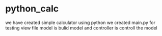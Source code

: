 # python_calc
we have created simple calculator using python
we created main.py for testing view file
model is bulid model and controller is controll the model
